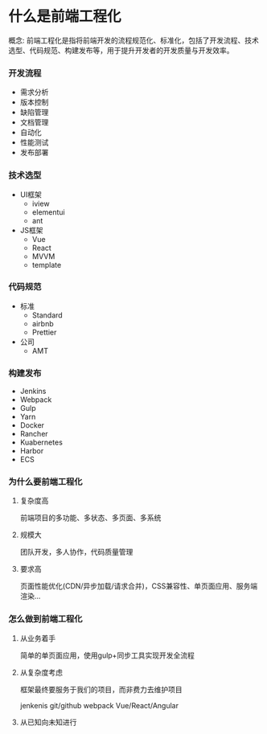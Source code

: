 

# 什么是前端工程化

概念: 前端工程化是指将前端开发的流程规范化、标准化，包括了开发流程、技术选型、代码规范、构建发布等，用于提升开发者的开发质量与开发效率。

### 开发流程

- 需求分析
- 版本控制
- 缺陷管理
- 文档管理
- 自动化
- 性能测试
- 发布部署

### 技术选型

- UI框架
  - iview
  - elementui
  - ant
- JS框架
  - Vue
  - React
  - MVVM
  - template

### 代码规范

- 标准
  - Standard
  - airbnb
  - Prettier
- 公司
  - AMT

### 构建发布

- Jenkins
- Webpack
- Gulp
- Yarn
- Docker
- Rancher
- Kuabernetes
- Harbor
- ECS

### 为什么要前端工程化

1. 复杂度高

   前端项目的多功能、多状态、多页面、多系统

2. 规模大

   团队开发，多人协作，代码质量管理

3. 要求高

   页面性能优化(CDN/异步加载/请求合并)，CSS兼容性、单页面应用、服务端渲染...

### 怎么做到前端工程化

1. 从业务着手

   简单的单页面应用，使用gulp+同步工具实现开发全流程

2. 从复杂度考虑

   框架最终要服务于我们的项目，而非费力去维护项目

   jenkenis git/github webpack Vue/React/Angular

3. 从已知向未知进行

